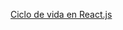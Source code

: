 [Ciclo de vida en React.js](https://medium.com/swlh/understanding-component-lifecycle-in-reactjs-ed35d76dab2e)